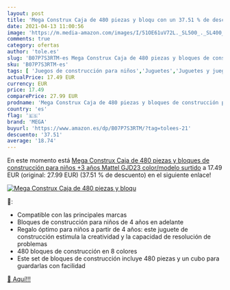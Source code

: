 ```yaml
---
layout: post
title: 'Mega Construx Caja de 480 piezas y bloqu con un 37.51 % de descuento'
date: 2021-04-13 11:00:56
image: 'https://m.media-amazon.com/images/I/51OE61uV72L._SL500_._SL400_.jpg'
comments: true
category: ofertas
author: 'tole.es'
slug: 'B07P7S3RTM-es Mega Construx Caja de 480 piezas y bloques de construcción...'
sku: 'B07P7S3RTM-es'
tags: [ 'Juegos de construcción para niños','Juguetes','Juguetes y juegos','construx','mattel','mega', ]
actualPrice: 17.49 EUR
currency: EUR
price: 17.49
comparePrice: 27.99 EUR
prodname: 'Mega Construx Caja de 480 piezas y bloques de construcción para niños +3 años  Mattel GJD23    color/modelo surtido'
country: 'es'
flag: '🇪🇸'
brand: 'MEGA'
buyurl: 'https://www.amazon.es/dp/B07P7S3RTM/?tag=tolees-21'
descuento: '37.51'
average: '18.74'
---
```


En este momento está [Mega Construx Caja de 480 piezas y bloques de construcción para niños +3 años  Mattel GJD23    color/modelo surtido](https://www.amazon.es/dp/B07P7S3RTM/?tag=tolees-21) a 17.49 EUR (original: 27.99 EUR) (37.51 %  de descuento) en el siguiente enlace!

[![Mega Construx Caja de 480 piezas y bloqu](https://m.media-amazon.com/images/I/51OE61uV72L._SL500_._SL400_.jpg)](https://www.amazon.es/dp/B07P7S3RTM/?tag=tolees-21)

🔎:

- Compatible con las principales marcas
- Bloques de construcción para niños de 4 años en adelante
- Regalo óptimo para niños a partir de 4 años: este juguete de construcción estimula la creatividad y la capacidad de resolución de problemas
- 480 bloques de construcción en 8 colores
- Este set de bloques de construcción incluye 480 piezas y un cubo para guardarlas con facilidad

[🛒 Aquí!!!](https://www.amazon.es/dp/B07P7S3RTM/?tag=tolees-21)
